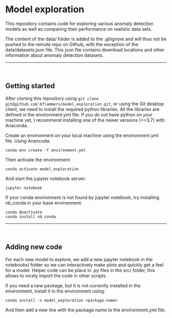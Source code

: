 # Model exploration
This repository contains code for exploring various anomaly detection models as well as comparing their performance on realistic data sets. 

The content of the data/ folder is added to the .gitignore and will thus not be pushed to the remote repo on Github, with the exception of the data/datasets.json file. This json file contains download locations and other information about anomaly detection datasets.

***
<br/>

## Getting started

After cloning this repository using `git clone git@github.com:bflammers/model_exploration.git`, or using the Git desktop client, we need to install the required python libraries. All the libraries are defined in the environment.yml file. If you do not have python on your machine yet, I recommend installing one of the newer versions (>=3.7) with Anaconda. 

Create an environment on your local machine using the environment.yml file. Using Anancoda: 
```
conda env create -f environment.yml
```

Then activate the environment:
```
conda activate model_exploration
```

And start the jupyter notebook server:
```
jupyter notebook
```

If your conda environment is not found by jupyter notebook, try installing nb_conda in your base environment:
```
conda deactivate
conda install nb_conda
```

***
<br/>

## Adding new code

For each new model to explore, we add a new jupyter notebook in the notebooks/ folder so we can interactively make plots and quickly get a feel for a model. Helper code can be place in .py files in the src/ folder, this allows to nicely import the code in other scripts. 

If you need a new package, but it is not currently installed in the environment, install it in the environment using:
```
conda install -n model_exploration <package-name>
```
And then add a new line with the package name to the environment.yml file. 





